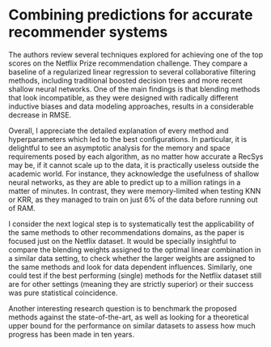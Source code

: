 # Combining predictions for accurate recommender systems

The authors review several techniques explored for achieving one of the top scores on the Netflix Prize recommendation challenge. 
They compare a baseline of a regularized linear regression to several collaborative filtering methods, including traditional 
boosted decision trees and more recent shallow neural networks. One of the main findings is that blending methods that look incompatible,
as they were designed with radically different inductive biases and data modeling approaches, results in a considerable decrease in RMSE.

Overall, I appreciate the detailed explanation of every method and hyperparameters which led to the best configurations. 
In particular, it is delightful to see an asymptotic analysis for the memory and space requirements posed by each algorithm,
as no matter how accurate a RecSys may be, if it cannot scale up to the data, it is practically useless outside the academic world.
For instance, they acknowledge the usefulness of shallow neural networks, as they are able to predict up to a million ratings in a matter of minutes. 
In contrast, they were memory-limited when testing KNN or KRR, as they managed to train on just 6% of the data before running out of RAM.

I consider the next logical step is to systematically test the applicability of the same methods to other recommendations domains, 
as the paper is focused just on the Netflix dataset. It would be specially insightful to compare the blending weights assigned to the optimal
linear combination in a similar data setting, to check whether the larger weights are assigned to the same methods
and look for data dependent influences.
Similarly, one could test if the best performing (single) methods for the Netflix dataset still are for other settings 
(meaning they are strictly superior)
or their success was pure statistical coincidence.

Another interesting research question is to benchmark the proposed methods against the state-of-the-art, as well as looking for a theoretical
upper bound for the performance on similar datasets to assess how much progress has been made in ten years.